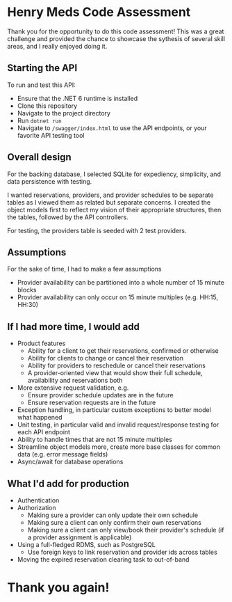 ﻿# Henry Meds Code Assessment

Thank you for the opportunity to do this code assessment! This was a great challenge and provided the chance to showcase the sythesis of several skill areas, and I really enjoyed doing it.

## Starting the API

To run and test this API:

- Ensure that the .NET 6 runtime is installed
- Clone this repository
- Navigate to the project directory
- Run <code>dotnet run</code>
- Navigate to <code>/swagger/index.html</code> to use the API endpoints, or your favorite API testing tool

## Overall design

For the backing database, I selected SQLite for expediency, simplicity, and data persistence with testing.

I wanted reservations, providers, and provider schedules to be separate tables as I viewed them as related but separate concerns. 
I created the object models first to reflect my vision of their appropriate structures, then the tables, followed by the API controllers.

For testing, the providers table is seeded with 2 test providers.

## Assumptions

For the sake of time, I had to make a few assumptions

- Provider availability can be partitioned into a whole number of 15 minute blocks
- Provider availability can only occur on 15 minute multiples (e.g. HH:15, HH:30)

## If I had more time, I would add

- Product features
	- Ability for a client to get their reservations, confirmed or otherwise
	- Ability for clients to change or cancel their reservation
	- Ability for providers to reschedule or cancel their reservations
	- A provider-oriented view that would show their full schedule, availability and reservations both
- More extensive request validation, e.g.
	- Ensure provider schedule updates are in the future
	- Ensure reservation requests are in the future
- Exception handling, in particular custom exceptions to better model what happened
- Unit testing, in particular valid and invalid request/response testing for each API endpoint
- Ability to handle times that are not 15 minute multiples
- Streamline object models more, create more base classes for common data (e.g. error message fields)
- Async/await for database operations

## What I'd add for production

- Authentication
- Authorization
	- Making sure a provider can only update their own schedule
	- Making sure a client can only confirm their own reservations
	- Making sure a client can only view/book their provider's schedule (if a provider assignment is applicable)
- Using a full-fledged RDMS, such as PostgreSQL
	- Use foreign keys to link reservation and provider ids across tables
- Moving the expired reservation clearing task to out-of-band


# Thank you again!